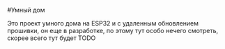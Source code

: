 #Умный дом

Это проект умного дома на ESP32 и с удаленным обновлением прошивки, он еще в разработке, по этому тут особо нечего смотреть, скорее всего тут будет TODO